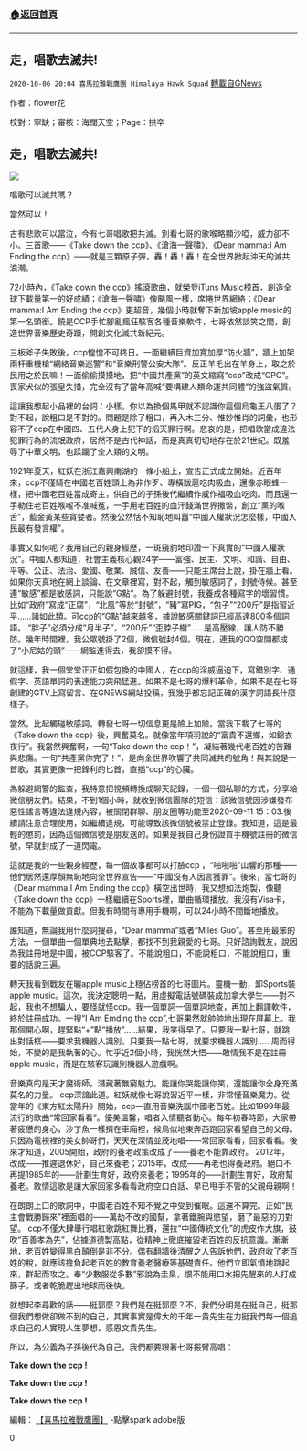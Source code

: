 ###  [:house:返回首頁](https://github.com/ourhimalayas/txt)
---

## 走，唱歌去滅共!
`2020-10-06 20:04 喜馬拉雅戰鷹團 Himalaya Hawk Squad` [轉載自GNews](https://gnews.org/zh-hant/407118/)

作者：flower花

校對：寧缺；審核：海闊天空；Page：拱卒

## **走，唱歌去滅共!**

![]()![](https://spark.adobe.com/page/03Tkv3KcQmrzb/images/0fd69160-719f-4827-80fb-1e35d17abd8e.jpg?asset_id=24103433-00e5-4bbc-ba41-dbd08a4a5238&amp;img_etag=%224b7baf99c1e003fff5ed261280f0fa55%22&amp;size=1024)

唱歌可以滅共嗎？

當然可以！

古有悲歌可以當泣，今有七哥唱歌把共滅。別看七哥的歌喉略顯沙啞，威力卻不小。三首歌——《Take down the ccp》、《滄海一聲嘯》、《Dear mamma:I Am Ending the ccp》——就是三顆原子彈，轟！轟！轟！在全世界掀起沖天的滅共浪潮。



72小時內，《Take down the ccp》搖滾歌曲，就榮登iTuns Music榜首，創造全球下載量第一的好成績；《滄海一聲嘯》像颶風一樣，席捲世界網絡；《Dear mamma:I Am Ending the ccp》更超音，幾個小時就奪下新加坡apple music的第一名頭銜。饒是CCP手忙腳亂瘋狂駭客各種音樂軟件，七哥依然談笑之間，創造世界音樂歷史奇蹟，開創文化滅共新紀元。

三板斧子失敗後，ccp惶惶不可終日。一面繼續巨資加寬加厚“防火牆”，牆上加架兩杆重機槍“網絡音樂巡警”和“音樂刑警公安大隊”。反正羊毛出在羊身上，取之於民用之於民嘛！一面偷偷摸摸地，把“中國共產黨”的英文縮寫“ccp”改成“CPC”。喪家犬似的張皇失措，完全沒有了當年高喊“要構建人類命運共同體”的強盜氣質。

這讓我想起小品裡的台詞：小樣，你以為換個馬甲就不認識你這個烏龜王八蛋了？對不起，說粗口是不對的。問題是除了粗口，再入木三分、惟妙惟肖的詞彙，也形容不了ccp在中國四、五代人身上犯下的滔天罪行啊。悲哀的是，把唱歌當成違法犯罪行為的流氓政府，居然不是古代神話，而是真真切切地存在於21世紀。既羞辱了中華文明，也蹂躪了全人類的文明。

1921年夏天，紅妖在浙江嘉興南湖的一條小船上，宣告正式成立開始。近百年來，ccp不僅騎在中國老百姓頭上為非作歹、專橫跋扈吃肉吸血，還像赤眼蜂一樣，把中國老百姓當成寄主，供自己的子孫後代繼續作威作福吸血吃肉。而且還一手勒住老百姓喉嚨不准喊冤，一手用老百姓的血汗錢滿世界撒幣，創立“黨的喉舌”，藍金黃某些貪婪者。然後公然恬不知恥地叫囂“中國人權狀況怎麼樣，中國人民最有發言權”。

事實又如何呢？我用自己的親身經歷，一斑窺豹地印證一下真實的“中國人權狀況”。中國人都知道，社會主義核心觀24字——富強、民主、文明、和諧、自由、平等、公正、法治、愛國、敬業、誠信、友善——只能主席台上說，掛在牆上看。如果你天真地在網上談論、在文章裡寫，對不起，觸到敏感詞了，封號侍候。甚至連“敏感”都是敏感詞，只能說“G點”。為了躲避封號，我養成各種寫字的壞習慣。比如“政府”寫成“正腐”，“北風”等於“封號”，“豬”寫PIG，“包子”“200斤”是指習近平……諸如此類。可ccp的“G點”越來越多，據說敏感關鍵詞已經高達800多個詞語。 “胖子”必須分成“月半子”，“200斤”“歪脖子樹”……是高壓線，讓人防不勝防。幾年時間裡，我公眾號掛了2個，微信號封4個。現在，連我的QQ空間都成了“小尼姑的頭”——網監進得去，我卻摸不得。

就這樣，我一個堂堂正正如假包換的中國人，在ccp的淫威逼迫下，寫錯別字、通假字、英語單詞的表達能力突飛猛進。如果不是七哥的爆料革命，如果不是在七哥創建的GTV上寫留言、在GNEWS網站投稿，我幾乎都忘記正確的漢字詞語長什麼樣子。

當然，比起觸碰敏感詞，轉發七哥一切信息更是險上加險。當我下載了七哥的《Take down the ccp》後，興奮莫名。就像當年項羽說的“富貴不還鄉，如錦衣夜行”。我當然興奮啊，一句“Take down the ccp！”，凝結著幾代老百姓的苦難與悲傷。一句“共產黨你完了！”，是向全世界吹響了共同滅共的號角！與其說是一首歌，其實更像一把鋒利的匕首，直插“ccp”的心臟。

為躲避網警的監查，我特意把視頻轉換成聊天記錄，一個一個私聊的方式，分享給微信朋友們。結果，不到1個小時，就收到微信團隊的短信：該微信號因涉嫌發布惡性謠言等違法違規內容，被關閉群聊、朋友圈等功能至2020-09-11 15：03.後續請注意合理使用，如繼續違規，可能導致該微信號被禁止登錄。我知道，這是最輕的懲罰，因為這個微信號是朋友送的。如果是我自己身份證買手機號註冊的微信號，早就封成了一道閃電。



這就是我的一些親身經歷，每一個故事都可以打臉ccp ，“啪啪啪”山響的那種——他們居然還厚顏無恥地向全世界宣告——“中國沒有人因言獲罪”。後來，當七哥的《Dear mamma:I Am Ending the ccp》橫空出世時，我又想如法炮製，像聽《Take down the ccp》一樣繼續在Sports裡，單曲循環播放。我沒有Visa卡，不能為下載量做貢獻。但我有時間有專用手機啊，可以24小時不間斷地播放。

誰知道，無論我用什麼詞搜尋，“Dear mamma”或者“Miles Guo”。甚至用最笨的方法，一個單曲一個單典地去點擊，都找不到我親愛的七哥。只好諮詢戰友，說因為我註冊地是中國，被CCP駭客了。不能說粗口，不能說粗口，不能說粗口，重要的話說三遍。

轉天我看到戰友在曬apple music上穩佔榜首的七哥圖片。靈機一動，卸Sports裝apple music。這次，我決定聰明一點，用虛擬電話號碼裝成加拿大學生——對不起，我也不想騙人，要怪就怪ccp。我一個單詞一個單詞地查，再加上翻譯軟件，終於註冊成功。一搜“I Am Emding the ccp”,七哥果然就帥帥地出現在屏幕上。我那個開心啊，趕緊點“+”點“播放”……結果，我笑得早了。只要我一點七哥，就跳出對話框——要求我機器人識別。只要我一點七哥，就要求機器人識別……周而得始，不變的是我執著的心。忙乎近2個小時，我恍然大悟——敢情我不是在註冊apple music，而是在駭客玩識別機器人遊戲啊。

音樂真的是天才魔術師，潛藏著無窮魅力。能讓你哭能讓你笑，還能讓你全身充滿莫名的力量。 ccp深諳此道。紅妖就像七哥說習近平一樣，非常懂音樂魔力。從當年的《東方紅太陽升》開始，ccp一直用音樂洗腦中國老百姓。比如1999年最流行的歌曲“常回家看看”。優美溫馨，唱者入情聽者動心。每年初春時節，大家帶著疲憊的身心，沙丁魚一樣擠在車廂裡，候鳥似地東奔西跑回家看望自己的父母。只因為電視裡的美女帥哥們，天天在深情並茂地唱——常回家看看，回家看看。後來才知道，2005開始，政府的養老政策改成了——養老不能靠政府。 2012年，改成——推遲退休好，自己來養老；2015年，改成——再老也得養政府。絕口不再提1985年的——計劃生育好，政府來養老；1995年的——計劃生育好，政府幫養老。敢情這歌是讓大家回家多看看政府空口白話、早已甩手不管的父親母親啊！



在朗朗上口的歌詞中，中國老百姓不知不覺之中受到催眠。這還不算完。正如“民主會戰勝歸來”裡面唱的——萬劫不改的國幫，拿著鐵腕與慾望，磨了最惡的刀對望。 ccp不僅大肆舉行唱紅歌跳紅舞比賽，還拉“中國傳統文化”的虎皮作大旗，鼓吹“百善孝為先”，佔據道德製高點，從精神上徹底摧毀老百姓的反抗意識。漸漸地，老百姓變得黑白顛倒是非不分。偶有翻牆後清醒之人告訴他們，政府收了老百姓的稅，就應該擔負起老百姓的教育養老醫療等基礎責任。他們立即氣憤地跳起來，群起而攻之。奉“少數服從多數”邪說為圭臬，恨不能用口水把先醒來的人打成篩子，或者乾脆趕出地球而後快。

就想起李尋歡的話——挺郭麼？我們是在挺郭麼？不，我們分明是在挺自己，挺那個我們想做卻做不到的自己，其實事實是偉大的千年一貴先生在力挺我們每一個追求自己的人實現人生夢想，感恩文貴先生。

所以，為公義為子孫後代為自己，我們都要跟著七哥振臂高唱：

**Take down the ccp !**

**Take down the ccp !**

**Take down the ccp !**

編輯： [【喜馬拉雅戰鷹團】](https://spark.adobe.com/page/03Tkv3KcQmrzb/) -點擊spark adobe版

0
